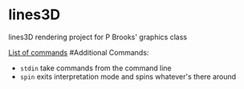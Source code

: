 lines3D
=======

lines3D rendering project for P Brooks' graphics class

[List of commands](http://69.55.54.194/pbrooks/spring2014/materials/graphics/3d_transformation_commands.htm)
#Additional Commands:
- `stdin` take commands from the command line
- `spin` exits interpretation mode and spins whatever's there around
